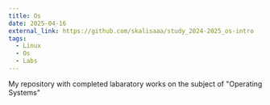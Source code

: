 ```yaml
---
title: Os
date: 2025-04-16
external_link: https://github.com/skalisaaa/study_2024-2025_os-intro
tags:
  - Linux
  - Os
  - Labs
---
```


My repository with completed labaratory works on the subject of "Operating Systems"

<!--more-->
